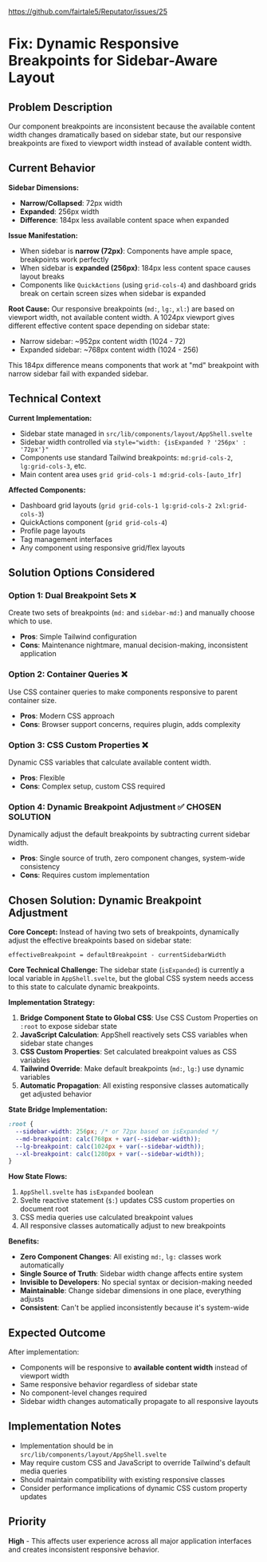 https://github.com/fairtale5/Reputator/issues/25

# Fix: Dynamic Responsive Breakpoints for Sidebar-Aware Layout

## Problem Description

Our component breakpoints are inconsistent because the available content width changes dramatically based on sidebar state, but our responsive breakpoints are fixed to viewport width instead of available content width.

## Current Behavior

**Sidebar Dimensions:**
- **Narrow/Collapsed**: 72px width
- **Expanded**: 256px width
- **Difference**: 184px less available content space when expanded

**Issue Manifestation:**
- When sidebar is **narrow (72px)**: Components have ample space, breakpoints work perfectly
- When sidebar is **expanded (256px)**: 184px less content space causes layout breaks
- Components like `QuickActions` (using `grid-cols-4`) and dashboard grids break on certain screen sizes when sidebar is expanded

**Root Cause:**
Our responsive breakpoints (`md:`, `lg:`, `xl:`) are based on viewport width, not available content width. A 1024px viewport gives different effective content space depending on sidebar state:
- Narrow sidebar: ~952px content width (1024 - 72)
- Expanded sidebar: ~768px content width (1024 - 256)

This 184px difference means components that work at "md" breakpoint with narrow sidebar fail with expanded sidebar.

## Technical Context

**Current Implementation:**
- Sidebar state managed in `src/lib/components/layout/AppShell.svelte`
- Sidebar width controlled via `style="width: {isExpanded ? '256px' : '72px'}"`
- Components use standard Tailwind breakpoints: `md:grid-cols-2`, `lg:grid-cols-3`, etc.
- Main content area uses `grid grid-cols-1 md:grid-cols-[auto_1fr]`

**Affected Components:**
- Dashboard grid layouts (`grid grid-cols-1 lg:grid-cols-2 2xl:grid-cols-3`)
- QuickActions component (`grid grid-cols-4`)
- Profile page layouts
- Tag management interfaces
- Any component using responsive grid/flex layouts

## Solution Options Considered

### Option 1: Dual Breakpoint Sets ❌
Create two sets of breakpoints (`md:` and `sidebar-md:`) and manually choose which to use.
- **Pros**: Simple Tailwind configuration
- **Cons**: Maintenance nightmare, manual decision-making, inconsistent application

### Option 2: Container Queries ❌
Use CSS container queries to make components responsive to parent container size.
- **Pros**: Modern CSS approach
- **Cons**: Browser support concerns, requires plugin, adds complexity

### Option 3: CSS Custom Properties ❌
Dynamic CSS variables that calculate available content width.
- **Pros**: Flexible
- **Cons**: Complex setup, custom CSS required

### Option 4: Dynamic Breakpoint Adjustment ✅ **CHOSEN SOLUTION**
Dynamically adjust the default breakpoints by subtracting current sidebar width.
- **Pros**: Single source of truth, zero component changes, system-wide consistency
- **Cons**: Requires custom implementation

## Chosen Solution: Dynamic Breakpoint Adjustment

**Core Concept:**
Instead of having two sets of breakpoints, dynamically adjust the effective breakpoints based on sidebar state:
```
effectiveBreakpoint = defaultBreakpoint - currentSidebarWidth
```

**Core Technical Challenge:**
The sidebar state (`isExpanded`) is currently a local variable in `AppShell.svelte`, but the global CSS system needs access to this state to calculate dynamic breakpoints.

**Implementation Strategy:**
1. **Bridge Component State to Global CSS**: Use CSS Custom Properties on `:root` to expose sidebar state
2. **JavaScript Calculation**: AppShell reactively sets CSS variables when sidebar state changes
3. **CSS Custom Properties**: Set calculated breakpoint values as CSS variables
4. **Tailwind Override**: Make default breakpoints (`md:`, `lg:`) use dynamic variables
5. **Automatic Propagation**: All existing responsive classes automatically get adjusted behavior

**State Bridge Implementation:**
```css
:root {
  --sidebar-width: 256px; /* or 72px based on isExpanded */
  --md-breakpoint: calc(768px + var(--sidebar-width));
  --lg-breakpoint: calc(1024px + var(--sidebar-width));
  --xl-breakpoint: calc(1280px + var(--sidebar-width));
}
```

**How State Flows:**
1. `AppShell.svelte` has `isExpanded` boolean
2. Svelte reactive statement (`$:`) updates CSS custom properties on document root
3. CSS media queries use calculated breakpoint values
4. All responsive classes automatically adjust to new breakpoints

**Benefits:**
- **Zero Component Changes**: All existing `md:`, `lg:` classes work automatically
- **Single Source of Truth**: Sidebar width change affects entire system
- **Invisible to Developers**: No special syntax or decision-making needed
- **Maintainable**: Change sidebar dimensions in one place, everything adjusts
- **Consistent**: Can't be applied inconsistently because it's system-wide

## Expected Outcome

After implementation:
- Components will be responsive to **available content width** instead of viewport width
- Same responsive behavior regardless of sidebar state
- No component-level changes required
- Sidebar width changes automatically propagate to all responsive layouts

## Implementation Notes

- Implementation should be in `src/lib/components/layout/AppShell.svelte`
- May require custom CSS and JavaScript to override Tailwind's default media queries
- Should maintain compatibility with existing responsive classes
- Consider performance implications of dynamic CSS custom property updates

## Priority

**High** - This affects user experience across all major application interfaces and creates inconsistent responsive behavior. 